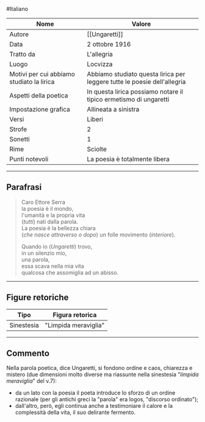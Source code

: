 #Italiano

| Nome                                      | Valore                                                                   |
| ----------------------------------------- | ------------------------------------------------------------------------ |
| Autore                                    | [[Ungaretti]]                                                                | 
| Data                                      | 2 ottobre 1916                                                           |
| Tratto da                                 | L'allegria                                                               |
| Luogo                                     | Locvizza                                                                 |
| Motivi per cui abbiamo studiato la lirica | Abbiamo studiato questa lirica per leggere tutte le poesie dell'allegria |
| Aspetti della poetica                     | In questa lirica possiamo notare il tipico ermetismo di ungaretti        |
| Impostazione grafica                      | Allineata a sinistra                                                     |
| Versi                                     | Liberi                                                                   |
| Strofe                                    | 2                                                                        |
| Sonetti                                   | 1                                                                        |
| Rime                                      | Sciolte                                                                  |
| Punti notevoli                            | La poesia è totalmente libera                                            |

---
## Parafrasi

>Caro Ettore Serra  
>la poesia è il mondo,  
>l'umanità e la propria vita  
>(_tutti_) nati dalla parola.  
>La poesia è la bellezza chiara  
>(_che nasce attraverso o dopo_) un folle movimento (_interiore_).  
>
>Quando io (_Ungaretti_) trovo,  
>in un silenzio mio,  
>una parola,  
>essa scava nella mia vita  
>qualcosa che assomiglia ad un abisso.

---
## Figure retoriche

| Tipo       | Figura retorica               |
| ---------- | ----------------------------- |
| Sinestesia | "Limpida meraviglia"          | 

---
## Commento

Nella parola poetica, dice Ungaretti, si fondono ordine e caos, chiarezza e mistero (due dimensioni molto diverse ma riassunte nella sinestesia "_limpida meraviglia_" del v.7):  
- da un lato con la poesia il poeta introduce lo sforzo di un ordine razionale (per gli antichi greci la "parola" era logos, "discorso ordinato");  
- dall'altro, però, egli continua anche a testimoniare il calore e la complessità della vita, il suo delirante fermento.